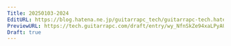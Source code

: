 ```yaml
---
Title: 20250103-2024
EditURL: https://blog.hatena.ne.jp/guitarrapc_tech/guitarrapc-tech.hatenablog.com/atom/entry/6802418398317142283
PreviewURL: https://tech.guitarrapc.com/draft/entry/wy_NfnSkZe94xaLPyAUIfhwoR2s
Draft: true
---
```


